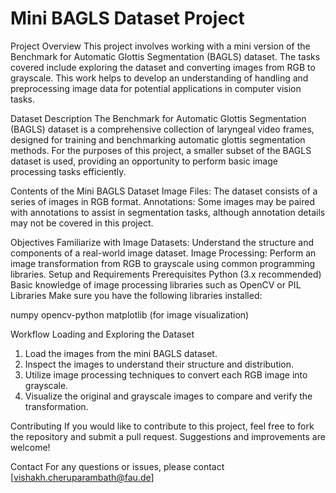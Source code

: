 # Mini BAGLS Dataset Project

Project Overview
This project involves working with a mini version of the Benchmark for Automatic Glottis Segmentation (BAGLS) dataset. The tasks covered include exploring the dataset and converting images from RGB to grayscale. This work helps to develop an understanding of handling and preprocessing image data for potential applications in computer vision tasks.

Dataset Description
The Benchmark for Automatic Glottis Segmentation (BAGLS) dataset is a comprehensive collection of laryngeal video frames, designed for training and benchmarking automatic glottis segmentation methods. For the purposes of this project, a smaller subset of the BAGLS dataset is used, providing an opportunity to perform basic image processing tasks efficiently.

Contents of the Mini BAGLS Dataset
Image Files: The dataset consists of a series of images in RGB format.
Annotations: Some images may be paired with annotations to assist in segmentation tasks, although annotation details may not be covered in this project.

Objectives
Familiarize with Image Datasets: Understand the structure and components of a real-world image dataset.
Image Processing: Perform an image transformation from RGB to grayscale using common programming libraries.
Setup and Requirements
Prerequisites
Python (3.x recommended)
Basic knowledge of image processing libraries such as OpenCV or PIL
Libraries
Make sure you have the following libraries installed:

numpy
opencv-python
matplotlib (for image visualization)

Workflow
Loading and Exploring the Dataset

1. Load the images from the mini BAGLS dataset.
2. Inspect the images to understand their structure and distribution.
3. Utilize image processing techniques to convert each RGB image into grayscale.
4. Visualize the original and grayscale images to compare and verify the transformation.

Contributing
If you would like to contribute to this project, feel free to fork the repository and submit a pull request. Suggestions and improvements are welcome!

Contact
For any questions or issues, please contact [vishakh.cheruparambath@fau.de]
